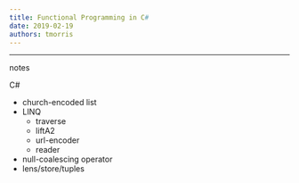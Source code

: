 ```yaml
---
title: Functional Programming in C#
date: 2019-02-19
authors: tmorris
---
```



----

notes

C#

* church-encoded list
* LINQ
  * traverse
  * liftA2
  * url-encoder
  * reader
* null-coalescing operator
* lens/store/tuples
